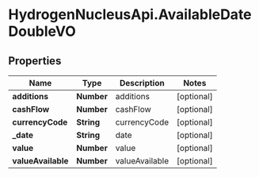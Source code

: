 # HydrogenNucleusApi.AvailableDateDoubleVO

## Properties
Name | Type | Description | Notes
------------ | ------------- | ------------- | -------------
**additions** | **Number** | additions | [optional] 
**cashFlow** | **Number** | cashFlow | [optional] 
**currencyCode** | **String** | currencyCode | [optional] 
**_date** | **String** | date | [optional] 
**value** | **Number** | value | [optional] 
**valueAvailable** | **Number** | valueAvailable | [optional] 


